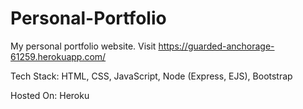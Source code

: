 # Personal-Portfolio
My personal portfolio website. Visit https://guarded-anchorage-61259.herokuapp.com/

Tech Stack: HTML, CSS, JavaScript, Node (Express, EJS), Bootstrap

Hosted On: Heroku

